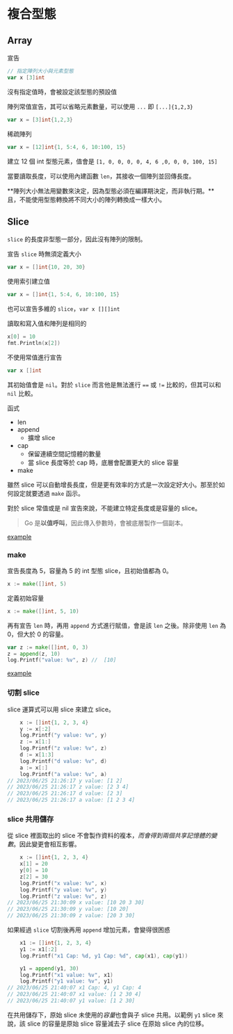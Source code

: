 # 複合型態
## Array

宣告

```go
// 指定陣列大小與元素型態
var x [3]int
```

沒有指定值時，會被設定該型態的預設值

陣列常值宣告，其可以省略元素數量，可以使用 `...` 即 `[...]{1,2,3}`
```go
var x = [3]int{1,2,3}
```

稀疏陣列

```go
var x = [12]int{1, 5:4, 6, 10:100, 15}
```

建立 12 個 int 型態元素，值會是 `[1, 0, 0, 0, 0, 4, 6 ,0, 0, 0, 100, 15]`

當要讀取長度，可以使用內建函數 `len`，其接收一個陣列並回傳長度。


**陣列大小無法用變數來決定，因為型態必須在編譯期決定，而非執行期。**且，不能使用型態轉換將不同大小的陣列轉換成一樣大小。


## Slice

`slice` 的長度非型態一部分，因此沒有陣列的限制。

宣告 `slice` 時無須定義大小

```go
var x = []int{10, 20, 30}
```

使用索引建立值

```go
var x = []int{1, 5:4, 6, 10:100, 15}
```

也可以宣告多維的 `slice`，`var x [][]int`

讀取和寫入值和陣列是相同的

```go
x[0] = 10
fmt.Println(x[2])
```

不使用常值進行宣告

```go
var x []int
```

其初始值會是 `nil`。對於 `slice` 而言他是無法進行 `==` 或 `!=` 比較的，但其可以和 `nil` 比較。

函式
- len
- append
    - 擴增 slice
- cap
    - 保留連續空間記憶體的數量
    - 當 slice 長度等於 cap 時，底層會配置更大的 slice 容量
- make


雖然 slice 可以自動增長長度，但是更有效率的方式是一次設定好大小。那至於如何設定就要透過 `make` 函示。

對於 slice 常值或是 nil 宣告來說，不能建立特定長度或是容量的 slice。


>Go 是**以值呼叫**，因此傳入參數時，會被底層製作一個副本。

[example](CH3/slice/main.go)
### make

宣告長度為 5，容量為 5 的 int 型態 slice，且初始值都為 0。
```go
x := make([]int, 5)
```

定義初始容量

```go
x := make([]int, 5, 10)
```

再有宣告 `len` 時，再用 `append` 方式進行賦值，會是該 `len` 之後。除非使用 `len` 為 0，但大於 0 的容量。

```go
var z := make([]int, 0, 3)
z = append(z, 10)
log.Printf("value: %v", z) //  [10]
```

[example](CH3/make/main.go)

### 切割 slice

slice 運算式可以用 slice 來建立 slice。

```go
    x := []int{1, 2, 3, 4}
	y := x[:2]
	log.Printf("y value: %v", y)
	z := x[1:]
	log.Printf("z value: %v", z)
	d := x[1:3]
	log.Printf("d value: %v", d)
	a := x[:]
	log.Printf("a value: %v", a)
// 2023/06/25 21:26:17 y value: [1 2]
// 2023/06/25 21:26:17 z value: [2 3 4]
// 2023/06/25 21:26:17 d value: [2 3]
// 2023/06/25 21:26:17 a value: [1 2 3 4]
```

### slice 共用儲存
從 slice 裡面取出的 slice 不會製作資料的複本，*而會得到兩個共享記憶體的變數*。因此變更會相互影響。

```go
    x := []int{1, 2, 3, 4}
    x[1] = 20
	y[0] = 10
	z[2] = 30
	log.Printf("x value: %v", x)
	log.Printf("y value: %v", y)
	log.Printf("z value: %v", z)
// 2023/06/25 21:30:09 x value: [10 20 3 30]
// 2023/06/25 21:30:09 y value: [10 20]
// 2023/06/25 21:30:09 z value: [20 3 30]
```

如果經過 `slice` 切割後再用 `append` 增加元素，會變得很困惑

```go
	x1 := []int{1, 2, 3, 4}
	y1 := x1[:2]
	log.Printf("x1 Cap: %d, y1 Cap: %d", cap(x1), cap(y1))

	y1 = append(y1, 30)
	log.Printf("x1 value: %v", x1)
	log.Printf("y1 value: %v", y1)
// 2023/06/25 21:40:07 x1 Cap: 4, y1 Cap: 4
// 2023/06/25 21:40:07 x1 value: [1 2 30 4]
// 2023/06/25 21:40:07 y1 value: [1 2 30]
```

在共用儲存下，原始 slice 未使用的*容量*也會與子 slice 共用。以範例 `y1` slice 來說，該 slice 的容量是原始 slice 容量減去子 slice 在原始 slice 內的位移。